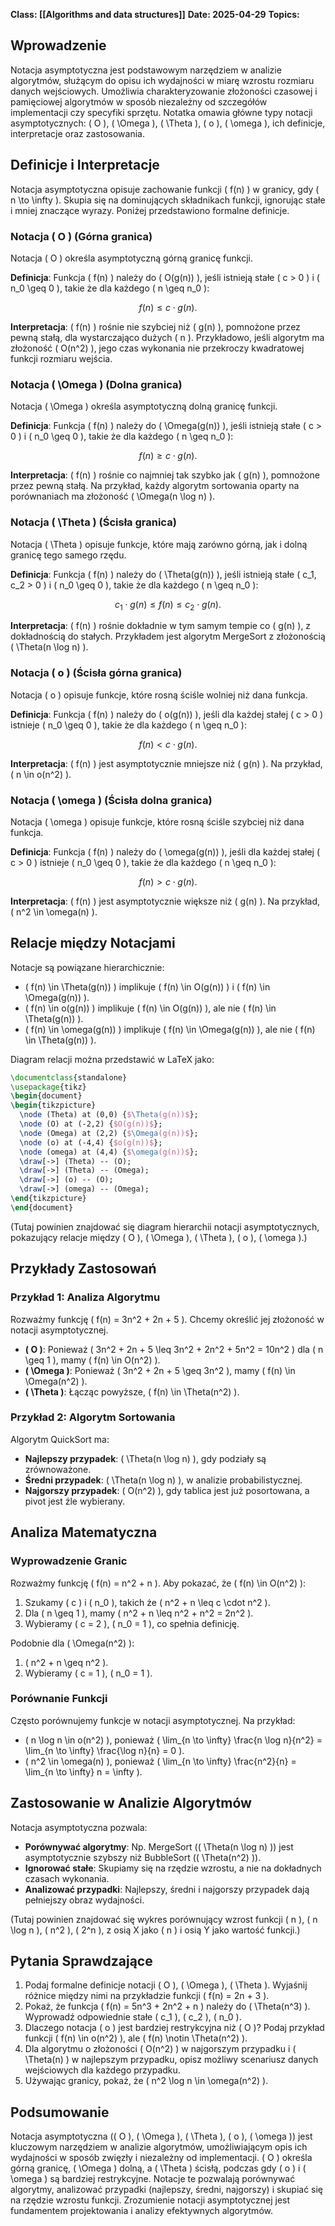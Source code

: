 **Class: [[Algorithms and data structures]]**
**Date: 2025-04-29**
**Topics:**
## Wprowadzenie

Notacja asymptotyczna jest podstawowym narzędziem w analizie algorytmów, służącym do opisu ich wydajności w miarę wzrostu rozmiaru danych wejściowych. Umożliwia charakteryzowanie złożoności czasowej i pamięciowej algorytmów w sposób niezależny od szczegółów implementacji czy specyfiki sprzętu. Notatka omawia główne typy notacji asymptotycznych: ( O ), ( \Omega ), ( \Theta ), ( o ), ( \omega ), ich definicje, interpretacje oraz zastosowania.

## Definicje i Interpretacje

Notacja asymptotyczna opisuje zachowanie funkcji ( f(n) ) w granicy, gdy ( n \to \infty ). Skupia się na dominujących składnikach funkcji, ignorując stałe i mniej znaczące wyrazy. Poniżej przedstawiono formalne definicje.

### Notacja ( O ) (Górna granica)

Notacja ( O ) określa asymptotyczną górną granicę funkcji.

**Definicja**: Funkcja ( f(n) ) należy do ( O(g(n)) ), jeśli istnieją stałe ( c > 0 ) i ( n_0 \geq 0 ), takie że dla każdego ( n \geq n_0 ):

$$ f(n) \leq c \cdot g(n). $$

**Interpretacja**: ( f(n) ) rośnie nie szybciej niż ( g(n) ), pomnożone przez pewną stałą, dla wystarczająco dużych ( n ). Przykładowo, jeśli algorytm ma złożoność ( O(n^2) ), jego czas wykonania nie przekroczy kwadratowej funkcji rozmiaru wejścia.

### Notacja ( \Omega ) (Dolna granica)

Notacja ( \Omega ) określa asymptotyczną dolną granicę funkcji.

**Definicja**: Funkcja ( f(n) ) należy do ( \Omega(g(n)) ), jeśli istnieją stałe ( c > 0 ) i ( n_0 \geq 0 ), takie że dla każdego ( n \geq n_0 ):

$$ f(n) \geq c \cdot g(n). $$

**Interpretacja**: ( f(n) ) rośnie co najmniej tak szybko jak ( g(n) ), pomnożone przez pewną stałą. Na przykład, każdy algorytm sortowania oparty na porównaniach ma złożoność ( \Omega(n \log n) ).

### Notacja ( \Theta ) (Ścisła granica)

Notacja ( \Theta ) opisuje funkcje, które mają zarówno górną, jak i dolną granicę tego samego rzędu.

**Definicja**: Funkcja ( f(n) ) należy do ( \Theta(g(n)) ), jeśli istnieją stałe ( c_1, c_2 > 0 ) i ( n_0 \geq 0 ), takie że dla każdego ( n \geq n_0 ):

$$ c_1 \cdot g(n) \leq f(n) \leq c_2 \cdot g(n). $$

**Interpretacja**: ( f(n) ) rośnie dokładnie w tym samym tempie co ( g(n) ), z dokładnością do stałych. Przykładem jest algorytm MergeSort z złożonością ( \Theta(n \log n) ).

### Notacja ( o ) (Ścisła górna granica)

Notacja ( o ) opisuje funkcje, które rosną ściśle wolniej niż dana funkcja.

**Definicja**: Funkcja ( f(n) ) należy do ( o(g(n)) ), jeśli dla każdej stałej ( c > 0 ) istnieje ( n_0 \geq 0 ), takie że dla każdego ( n \geq n_0 ):

$$ f(n) < c \cdot g(n). $$

**Interpretacja**: ( f(n) ) jest asymptotycznie mniejsze niż ( g(n) ). Na przykład, ( n \in o(n^2) ).

### Notacja ( \omega ) (Ścisła dolna granica)

Notacja ( \omega ) opisuje funkcje, które rosną ściśle szybciej niż dana funkcja.

**Definicja**: Funkcja ( f(n) ) należy do ( \omega(g(n)) ), jeśli dla każdej stałej ( c > 0 ) istnieje ( n_0 \geq 0 ), takie że dla każdego ( n \geq n_0 ):

$$ f(n) > c \cdot g(n). $$

**Interpretacja**: ( f(n) ) jest asymptotycznie większe niż ( g(n) ). Na przykład, ( n^2 \in \omega(n) ).

## Relacje między Notacjami

Notacje są powiązane hierarchicznie:

- ( f(n) \in \Theta(g(n)) ) implikuje ( f(n) \in O(g(n)) ) i ( f(n) \in \Omega(g(n)) ).
- ( f(n) \in o(g(n)) ) implikuje ( f(n) \in O(g(n)) ), ale nie ( f(n) \in \Theta(g(n)) ).
- ( f(n) \in \omega(g(n)) ) implikuje ( f(n) \in \Omega(g(n)) ), ale nie ( f(n) \in \Theta(g(n)) ).

Diagram relacji można przedstawić w LaTeX jako:

```latex
\documentclass{standalone}
\usepackage{tikz}
\begin{document}
\begin{tikzpicture}
  \node (Theta) at (0,0) {$\Theta(g(n))$};
  \node (O) at (-2,2) {$O(g(n))$};
  \node (Omega) at (2,2) {$\Omega(g(n))$};
  \node (o) at (-4,4) {$o(g(n))$};
  \node (omega) at (4,4) {$\omega(g(n))$};
  \draw[->] (Theta) -- (O);
  \draw[->] (Theta) -- (Omega);
  \draw[->] (o) -- (O);
  \draw[->] (omega) -- (Omega);
\end{tikzpicture}
\end{document}
```

(Tutaj powinien znajdować się diagram hierarchii notacji asymptotycznych, pokazujący relacje między ( O ), ( \Omega ), ( \Theta ), ( o ), ( \omega ).)

## Przykłady Zastosowań

### Przykład 1: Analiza Algorytmu

Rozważmy funkcję ( f(n) = 3n^2 + 2n + 5 ). Chcemy określić jej złożoność w notacji asymptotycznej.

- **( O )**: Ponieważ ( 3n^2 + 2n + 5 \leq 3n^2 + 2n^2 + 5n^2 = 10n^2 ) dla ( n \geq 1 ), mamy ( f(n) \in O(n^2) ).
- **( \Omega )**: Ponieważ ( 3n^2 + 2n + 5 \geq 3n^2 ), mamy ( f(n) \in \Omega(n^2) ).
- **( \Theta )**: Łącząc powyższe, ( f(n) \in \Theta(n^2) ).

### Przykład 2: Algorytm Sortowania

Algorytm QuickSort ma:

- **Najlepszy przypadek**: ( \Theta(n \log n) ), gdy podziały są zrównoważone.
- **Średni przypadek**: ( \Theta(n \log n) ), w analizie probabilistycznej.
- **Najgorszy przypadek**: ( O(n^2) ), gdy tablica jest już posortowana, a pivot jest źle wybierany.

## Analiza Matematyczna

### Wyprowadzenie Granic

Rozważmy funkcję ( f(n) = n^2 + n ). Aby pokazać, że ( f(n) \in O(n^2) ):

1. Szukamy ( c ) i ( n_0 ), takich że ( n^2 + n \leq c \cdot n^2 ).
2. Dla ( n \geq 1 ), mamy ( n^2 + n \leq n^2 + n^2 = 2n^2 ).
3. Wybieramy ( c = 2 ), ( n_0 = 1 ), co spełnia definicję.

Podobnie dla ( \Omega(n^2) ):

1. ( n^2 + n \geq n^2 ).
2. Wybieramy ( c = 1 ), ( n_0 = 1 ).

### Porównanie Funkcji

Często porównujemy funkcje w notacji asymptotycznej. Na przykład:

- ( n \log n \in o(n^2) ), ponieważ ( \lim_{n \to \infty} \frac{n \log n}{n^2} = \lim_{n \to \infty} \frac{\log n}{n} = 0 ).
- ( n^2 \in \omega(n) ), ponieważ ( \lim_{n \to \infty} \frac{n^2}{n} = \lim_{n \to \infty} n = \infty ).

## Zastosowanie w Analizie Algorytmów

Notacja asymptotyczna pozwala:

- **Porównywać algorytmy**: Np. MergeSort (( \Theta(n \log n) )) jest asymptotycznie szybszy niż BubbleSort (( \Theta(n^2) )).
- **Ignorować stałe**: Skupiamy się na rzędzie wzrostu, a nie na dokładnych czasach wykonania.
- **Analizować przypadki**: Najlepszy, średni i najgorszy przypadek dają pełniejszy obraz wydajności.

(Tutaj powinien znajdować się wykres porównujący wzrost funkcji ( n ), ( n \log n ), ( n^2 ), ( 2^n ), z osią X jako ( n ) i osią Y jako wartość funkcji.)

## Pytania Sprawdzające

1. Podaj formalne definicje notacji ( O ), ( \Omega ), ( \Theta ). Wyjaśnij różnice między nimi na przykładzie funkcji ( f(n) = 2n + 3 ).
2. Pokaż, że funkcja ( f(n) = 5n^3 + 2n^2 + n ) należy do ( \Theta(n^3) ). Wyprowadź odpowiednie stałe ( c_1 ), ( c_2 ), ( n_0 ).
3. Dlaczego notacja ( o ) jest bardziej restrykcyjna niż ( O )? Podaj przykład funkcji ( f(n) \in o(n^2) ), ale ( f(n) \notin \Theta(n^2) ).
4. Dla algorytmu o złożoności ( O(n^2) ) w najgorszym przypadku i ( \Theta(n) ) w najlepszym przypadku, opisz możliwy scenariusz danych wejściowych dla każdego przypadku.
5. Używając granicy, pokaż, że ( n^2 \log n \in \omega(n^2) ).

## Podsumowanie

Notacja asymptotyczna (( O ), ( \Omega ), ( \Theta ), ( o ), ( \omega )) jest kluczowym narzędziem w analizie algorytmów, umożliwiającym opis ich wydajności w sposób zwięzły i niezależny od implementacji. ( O ) określa górną granicę, ( \Omega ) dolną, a ( \Theta ) ścisłą, podczas gdy ( o ) i ( \omega ) są bardziej restrykcyjne. Notacje te pozwalają porównywać algorytmy, analizować przypadki (najlepszy, średni, najgorszy) i skupiać się na rzędzie wzrostu funkcji. Zrozumienie notacji asymptotycznej jest fundamentem projektowania i analizy efektywnych algorytmów.